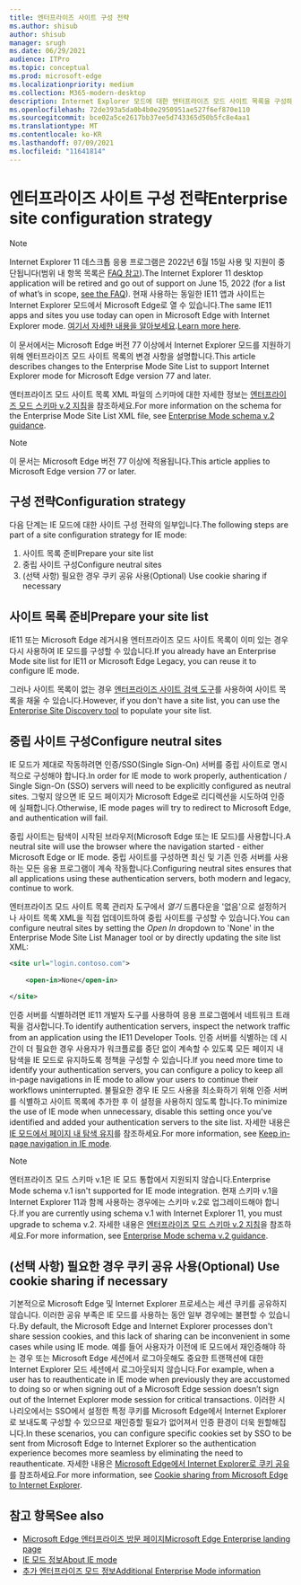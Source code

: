```yaml
---
title: 엔터프라이즈 사이트 구성 전략
ms.author: shisub
author: shisub
manager: srugh
ms.date: 06/29/2021
audience: ITPro
ms.topic: conceptual
ms.prod: microsoft-edge
ms.localizationpriority: medium
ms.collection: M365-modern-desktop
description: Internet Explorer 모드에 대한 엔터프라이즈 모드 사이트 목록을 구성하는 단계별 가이드입니다.
ms.openlocfilehash: 72de393a5da0b4b0e2950951ae527f6ef870e110
ms.sourcegitcommit: bce02a5ce2617bb37ee5d743365d50b5fc8e4aa1
ms.translationtype: MT
ms.contentlocale: ko-KR
ms.lasthandoff: 07/09/2021
ms.locfileid: "11641814"
---
```

# <a name="enterprise-site-configuration-strategy"></a><span data-ttu-id="8244a-103">엔터프라이즈 사이트 구성 전략</span><span class="sxs-lookup"><span data-stu-id="8244a-103">Enterprise site configuration strategy</span></span>

>[!Note]
> <span data-ttu-id="8244a-104">Internet Explorer 11 데스크톱 응용 프로그램은 2022년 6월 15일 사용 및 지원이 중단됩니다(범위 내 항목 목록은 [FAQ 참고](https://techcommunity.microsoft.com/t5/windows-it-pro-blog/internet-explorer-11-desktop-app-retirement-faq/ba-p/2366549)).</span><span class="sxs-lookup"><span data-stu-id="8244a-104">The Internet Explorer 11 desktop application will be retired and go out of support on June 15, 2022 (for a list of what’s in scope, [see the FAQ](https://techcommunity.microsoft.com/t5/windows-it-pro-blog/internet-explorer-11-desktop-app-retirement-faq/ba-p/2366549)).</span></span> <span data-ttu-id="8244a-105">현재 사용하는 동일한 IE11 앱과 사이트는 Internet Explorer 모드에서 Microsoft Edge로 열 수 있습니다.</span><span class="sxs-lookup"><span data-stu-id="8244a-105">The same IE11 apps and sites you use today can open in Microsoft Edge with Internet Explorer mode.</span></span> <span data-ttu-id="8244a-106">[여기서 자세한 내용을 알아보세요](https://blogs.windows.com/windowsexperience/2021/05/19/the-future-of-internet-explorer-on-windows-10-is-in-microsoft-edge/).</span><span class="sxs-lookup"><span data-stu-id="8244a-106">[Learn more here](https://blogs.windows.com/windowsexperience/2021/05/19/the-future-of-internet-explorer-on-windows-10-is-in-microsoft-edge/).</span></span>

<span data-ttu-id="8244a-107">이 문서에서는 Microsoft Edge 버전 77 이상에서 Internet Explorer 모드를 지원하기 위해 엔터프라이즈 모드 사이트 목록의 변경 사항을 설명합니다.</span><span class="sxs-lookup"><span data-stu-id="8244a-107">This article describes changes to the Enterprise Mode Site List to support Internet Explorer mode for Microsoft Edge version 77 and later.</span></span>

<span data-ttu-id="8244a-108">엔터프라이즈 모드 사이트 목록 XML 파일의 스키마에 대한 자세한 정보는 [엔터프라이즈 모드 스키마 v.2 지침](/internet-explorer/ie11-deploy-guide/enterprise-mode-schema-version-2-guidance)을 참조하세요.</span><span class="sxs-lookup"><span data-stu-id="8244a-108">For more information on the schema for the Enterprise Mode Site List XML file, see [Enterprise Mode schema v.2 guidance](/internet-explorer/ie11-deploy-guide/enterprise-mode-schema-version-2-guidance).</span></span>

> [!NOTE]
> <span data-ttu-id="8244a-109">이 문서는 Microsoft Edge 버전 77 이상에 적용됩니다.</span><span class="sxs-lookup"><span data-stu-id="8244a-109">This article applies to Microsoft Edge version 77 or later.</span></span>
<!--
## Updated schema elements

The following table describes the \<open-in app\> element added to the v.2 of the Enterprise Mode schema:

| **Element** | **Description** |
| --- | --- |
| \<open-in app="**true**"\> | A child element that controls what browser is used for sites. This element is required for sites that need to **open in IE11**.|

**Example:**

``` xml
<site url="contoso.com">

  <open-in app="true">IE11</open-in>

</site>
```

The following table shows the possible values of the \<open-in\> element:

| **Value** | **Description** |
| --- | --- |
| **\<open-in\>IE11\</open-in\>** | Opens the site in IE mode or a full IE11 window. To enable IE mode, see [Configure IE mode policies](./edge-ie-mode-policies.md)|
| **\<open-in app="**true**"\>IE11\</open-in\>** | Opens the site in a full IE11 window |
| **\<open-in\>MSEdge\</open-in\>** | Opens the site in Microsoft Edge |
| **\<open-in\>None or not specified\</open-in\>** | Opens the site in the default browser or in the browser where the user navigated to the site. |
|**\<open-in\>Configurable\</open-in\>** | Allows the site to participate in IE mode engine determination. To learn more, see [Learn about Configurable sites in IE mode](edge-learnmore-configurable-sites-ie-mode.md).  |

>[!NOTE]
> The attribute app=**"true"** is only recognized when associated to _'open-in' IE11_. Adding it to the other 'open-in' elements won't change browser behavior.   -->

## <a name="configuration-strategy"></a><span data-ttu-id="8244a-110">구성 전략</span><span class="sxs-lookup"><span data-stu-id="8244a-110">Configuration strategy</span></span>

<span data-ttu-id="8244a-111">다음 단계는 IE 모드에 대한 사이트 구성 전략의 일부입니다.</span><span class="sxs-lookup"><span data-stu-id="8244a-111">The following steps are part of a site configuration strategy for IE mode:</span></span>
1. <span data-ttu-id="8244a-112">사이트 목록 준비</span><span class="sxs-lookup"><span data-stu-id="8244a-112">Prepare your site list</span></span>
2. <span data-ttu-id="8244a-113">중립 사이트 구성</span><span class="sxs-lookup"><span data-stu-id="8244a-113">Configure neutral sites</span></span>
3. <span data-ttu-id="8244a-114">(선택 사항) 필요한 경우 쿠키 공유 사용</span><span class="sxs-lookup"><span data-stu-id="8244a-114">(Optional) Use cookie sharing if necessary</span></span>

<!--
Step 1.  – if you don’t have one use Site Discovery Step-by-Step
Step 2 – Neutral sites + sticky mode
        Use more examples and explain sticky mode better
Step 3 – If that doesn’t cover your needs, then use Cookie sharing -->

## <a name="prepare-your-site-list"></a><span data-ttu-id="8244a-115">사이트 목록 준비</span><span class="sxs-lookup"><span data-stu-id="8244a-115">Prepare your site list</span></span>

<span data-ttu-id="8244a-116">IE11 또는 Microsoft Edge 레거시용 엔터프라이즈 모드 사이트 목록이 이미 있는 경우 다시 사용하여 IE 모드를 구성할 수 있습니다.</span><span class="sxs-lookup"><span data-stu-id="8244a-116">If you already have an Enterprise Mode site list for IE11 or Microsoft Edge Legacy, you can reuse it to configure IE mode.</span></span>

<span data-ttu-id="8244a-117">그러나 사이트 목록이 없는 경우 [엔터프라이즈 사이트 검색 도구](/deployedge/edge-ie-mode-site-discovery)를 사용하여 사이트 목록을 채울 수 있습니다.</span><span class="sxs-lookup"><span data-stu-id="8244a-117">However, if you don't have a site list, you can use the [Enterprise Site Discovery tool](/deployedge/edge-ie-mode-site-discovery) to populate your site list.</span></span>

## <a name="configure-neutral-sites"></a><span data-ttu-id="8244a-118">중립 사이트 구성</span><span class="sxs-lookup"><span data-stu-id="8244a-118">Configure neutral sites</span></span>

<span data-ttu-id="8244a-119">IE 모드가 제대로 작동하려면 인증/SSO(Single Sign-On) 서버를 중립 사이트로 명시적으로 구성해야 합니다.</span><span class="sxs-lookup"><span data-stu-id="8244a-119">In order for IE mode to work properly, authentication / Single Sign-On (SSO) servers will need to be explicitly configured as neutral sites.</span></span> <span data-ttu-id="8244a-120">그렇지 않으면 IE 모드 페이지가 Microsoft Edge로 리디렉션을 시도하여 인증에 실패합니다.</span><span class="sxs-lookup"><span data-stu-id="8244a-120">Otherwise, IE mode pages will try to redirect to Microsoft Edge, and authentication will fail.</span></span>

<span data-ttu-id="8244a-121">중립 사이트는 탐색이 시작된 브라우저(Microsoft Edge 또는 IE 모드)를 사용합니다.</span><span class="sxs-lookup"><span data-stu-id="8244a-121">A neutral site will use the browser where the navigation started - either Microsoft Edge or IE mode.</span></span> <span data-ttu-id="8244a-122">중립 사이트를 구성하면 최신 및 기존 인증 서버를 사용하는 모든 응용 프로그램이 계속 작동합니다.</span><span class="sxs-lookup"><span data-stu-id="8244a-122">Configuring neutral sites ensures that all applications using these authentication servers, both modern and legacy, continue to work.</span></span>

<span data-ttu-id="8244a-123">엔터프라이즈 모드 사이트 목록 관리자 도구에서 *열기* 드롭다운을 '없음'으로 설정하거나 사이트 목록 XML을 직접 업데이트하여 중립 사이트를 구성할 수 있습니다.</span><span class="sxs-lookup"><span data-stu-id="8244a-123">You can configure neutral sites by setting the *Open In* dropdown to 'None' in the Enterprise Mode Site List Manager tool or by directly updating the site list XML:</span></span>

``` xml
<site url="login.contoso.com">
   
    <open-in>None</open-in>

</site>
```

<span data-ttu-id="8244a-124">인증 서버를 식별하려면 IE11 개발자 도구를 사용하여 응용 프로그램에서 네트워크 트래픽을 검사합니다.</span><span class="sxs-lookup"><span data-stu-id="8244a-124">To identify authentication servers, inspect the network traffic from an application using the IE11 Developer Tools.</span></span> <span data-ttu-id="8244a-125">인증 서버를 식별하는 데 시간이 더 필요한 경우 사용자가 워크플로를 중단 없이 계속할 수 있도록 모든 페이지 내 탐색을 IE 모드로 유지하도록 정책을 구성할 수 있습니다.</span><span class="sxs-lookup"><span data-stu-id="8244a-125">If you need more time to identify your authentication servers, you can configure a policy to keep all in-page navigations in IE mode to allow your users to continue their workflows uninterrupted.</span></span> <span data-ttu-id="8244a-126">불필요한 경우 IE 모드 사용을 최소화하기 위해 인증 서버를 식별하고 사이트 목록에 추가한 후 이 설정을 사용하지 않도록 합니다.</span><span class="sxs-lookup"><span data-stu-id="8244a-126">To minimize the use of IE mode when unnecessary, disable this setting once you've identified and added your authentication servers to the site list.</span></span> <span data-ttu-id="8244a-127">자세한 내용은 [IE 모드에서 페이지 내 탐색 유지](/deployedge/edge-learnmore-inpage-nav)를 참조하세요.</span><span class="sxs-lookup"><span data-stu-id="8244a-127">For more information, see [Keep in-page navigation in IE mode](/deployedge/edge-learnmore-inpage-nav).</span></span>

>[!NOTE]
   ><span data-ttu-id="8244a-128">엔터프라이즈 모드 스키마 v.1은 IE 모드 통합에서 지원되지 않습니다.</span><span class="sxs-lookup"><span data-stu-id="8244a-128">Enterprise Mode schema v.1 isn't supported for IE mode integration.</span></span> <span data-ttu-id="8244a-129">현재 스키마 v.1을 Internet Explorer 11과 함께 사용하는 경우에는 스키마 v.2로 업그레이드해야 합니다.</span><span class="sxs-lookup"><span data-stu-id="8244a-129">If you are currently using schema v.1 with Internet Explorer 11, you must upgrade to schema v.2.</span></span> <span data-ttu-id="8244a-130">자세한 내용은 [엔터프라이즈 모드 스키마 v.2 지침](/internet-explorer/ie11-deploy-guide/enterprise-mode-schema-version-2-guidance)을 참조하세요.</span><span class="sxs-lookup"><span data-stu-id="8244a-130">For more information, see [Enterprise Mode schema v.2 guidance](/internet-explorer/ie11-deploy-guide/enterprise-mode-schema-version-2-guidance).</span></span>

## <a name="optional-use-cookie-sharing-if-necessary"></a><span data-ttu-id="8244a-131">(선택 사항) 필요한 경우 쿠키 공유 사용</span><span class="sxs-lookup"><span data-stu-id="8244a-131">(Optional) Use cookie sharing if necessary</span></span>

<span data-ttu-id="8244a-132">기본적으로 Microsoft Edge 및 Internet Explorer 프로세스는 세션 쿠키를 공유하지 않습니다. 이러한 공유 부족은 IE 모드를 사용하는 동안 일부 경우에는 불편할 수 있습니다.</span><span class="sxs-lookup"><span data-stu-id="8244a-132">By default, the Microsoft Edge and Internet Explorer processes don't share session cookies, and this lack of sharing can be inconvenient in some cases while using IE mode.</span></span> <span data-ttu-id="8244a-133">예를 들어 사용자가 이전에 IE 모드에서 재인증해야 하는 경우 또는 Microsoft Edge 세션에서 로그아웃해도 중요한 트랜잭션에 대한 Internet Explorer 모드 세션에서 로그아웃되지 않습니다.</span><span class="sxs-lookup"><span data-stu-id="8244a-133">For example, when a user has to reauthenticate in IE mode when previously they are accustomed to doing so or when signing out of a Microsoft Edge session doesn’t sign out of the Internet Explorer mode session for critical transactions.</span></span> <span data-ttu-id="8244a-134">이러한 시나리오에서는 SSO에서 설정한 특정 쿠키를 Microsoft Edge에서 Internet Explorer로 보내도록 구성할 수 있으므로 재인증할 필요가 없어져서 인증 환경이 더욱 원할해집니다.</span><span class="sxs-lookup"><span data-stu-id="8244a-134">In these scenarios, you can configure specific cookies set by SSO to be sent from Microsoft Edge to Internet Explorer so the authentication experience becomes more seamless by eliminating the need to reauthenticate.</span></span> <span data-ttu-id="8244a-135">자세한 내용은 [Microsoft Edge에서 Internet Explorer로 쿠키 공유](/deployedge/edge-ie-mode-add-guidance-cookieshare)를 참조하세요.</span><span class="sxs-lookup"><span data-stu-id="8244a-135">For more information, see [Cookie sharing from Microsoft Edge to Internet Explorer](/deployedge/edge-ie-mode-add-guidance-cookieshare).</span></span>

## <a name="see-also"></a><span data-ttu-id="8244a-136">참고 항목</span><span class="sxs-lookup"><span data-stu-id="8244a-136">See also</span></span>

- [<span data-ttu-id="8244a-137">Microsoft Edge 엔터프라이즈 방문 페이지</span><span class="sxs-lookup"><span data-stu-id="8244a-137">Microsoft Edge Enterprise landing page</span></span>](https://aka.ms/EdgeEnterprise)
- [<span data-ttu-id="8244a-138">IE 모드 정보</span><span class="sxs-lookup"><span data-stu-id="8244a-138">About IE mode</span></span>](./edge-ie-mode.md)
- [<span data-ttu-id="8244a-139">추가 엔터프라이즈 모드 정보</span><span class="sxs-lookup"><span data-stu-id="8244a-139">Additional Enterprise Mode information</span></span>](/internet-explorer/ie11-deploy-guide/enterprise-mode-overview-for-ie11)
